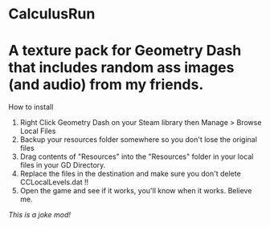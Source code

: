 # CalculusRun
# A texture pack for Geometry Dash that includes random ass images (and audio) from my friends.

How to install
1. Right Click Geometry Dash on your Steam library then Manage > Browse Local Files
2. Backup your resources folder somewhere so you don't lose the original files
3. Drag contents of "Resources" into the "Resources" folder in your local files in your GD Directory.
4. Replace the files in the destination and make sure you don't delete CCLocalLevels.dat !!
5. Open the game and see if it works, you'll know when it works. Believe me.

*This is a joke mod!*
